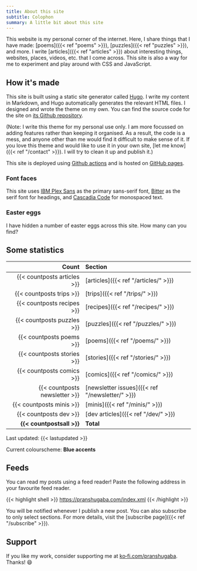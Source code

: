 ```yaml
---
title: About this site
subtitle: Colophon
summary: A little bit about this site
---
```


This website is my personal corner of the internet. Here, I share things that I have made: [poems]({{< ref "poems" >}}), [puzzles]({{< ref "puzzles" >}}), and more. I write [articles]({{< ref "articles" >}}) about interesting things, websites, places, videos, etc. that I come across. This site is also a way for me to experiment and play around with CSS and JavaScript.

## How it's made

This site is built using a static site generator called [Hugo](https://gohugo.io). I write my content in Markdown, and Hugo automatically generates the relevant HTML files.
I designed and wrote the theme on my own. You can find the source code for the site on [its Github repository](https://github.com/pranshugaba/hugo-website/).

(Note: I write this theme for my personal use only. I am more focussed on adding features rather than keeping it organised. As a result, the code is a mess, and anyone other than me would find it difficult to make sense of it. If you love this theme and would like to use it in your own site, [let me know]({{< ref "/contact" >}}). I will try to clean it up and publish it.)

This site is deployed using [Github actions](https://github.com/features/actions) and is hosted on [GitHub pages](https://pages.github.com/).

### Font faces

This site uses [IBM Plex Sans](https://github.com/IBM/plex) as the primary sans-serif font, [<span style="font-family: var(--font-serif)">Bitter<span>](https://github.com/solmatas/Bitter) as the serif font for headings, and [<span style="font-family: var(--font-mono)">Cascadia Code</span>](https://github.com/microsoft/cascadia-code) for monospaced text. 

### Easter eggs

I have hidden a number of easter eggs across this site. How many can you find?

## Some statistics

|                         Count | Section                                         |
| ----------------------------: | :---------------------------------------------- |
|      {{< countposts articles >}} | [articles]({{< ref "/articles/" >}})                  |
|      {{< countposts trips >}} | [trips]({{< ref "/trips/" >}})                  |
|    {{< countposts recipes >}} | [recipes]({{< ref "/recipes/" >}})              |
|    {{< countposts puzzles >}} | [puzzles]({{< ref "/puzzles/" >}})              |
|      {{< countposts poems >}} | [poems]({{< ref "/poems/" >}})                  |
|    {{< countposts stories >}} | [stories]({{< ref "/stories/" >}})              |
|     {{< countposts comics >}} | [comics]({{< ref "/comics/" >}})                |
| {{< countposts newsletter >}} | [newsletter issues]({{< ref "/newsletter/" >}}) |
|      {{< countposts minis >}} | [minis]({{< ref "/minis/" >}})                  |
|        {{< countposts dev >}} | [dev articles]({{< ref "/dev/" >}})             |
|     **{{< countpostsall >}}** | **Total**                                       |

Last updated: {{< lastupdated >}}

Current colourscheme: **Blue accents**

## Feeds

You can read my posts using a feed reader!
Paste the following address in your favourite feed reader.

{{< highlight shell >}}
https://pranshugaba.com/index.xml
{{< /highlight >}}

You will be notified whenever I publish a new post. You can also subscribe to only select sections.
For more details, visit the [subscribe page]({{< ref "/subscribe" >}}).

## Support

If you like my work, consider supporting me at [ko&#8209;fi.com/pranshugaba](https://ko-fi.com/pranshugaba).
Thanks! :smile:
